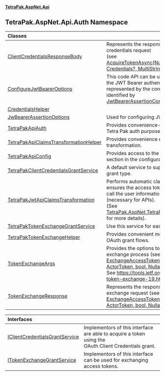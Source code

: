 #### [TetraPak.AspNet.Api](index.md 'index')
## TetraPak.AspNet.Api.Auth Namespace

| Classes | |
| :--- | :--- |
| [ClientCredentialsResponseBody](TetraPak_AspNet_Api_Auth_ClientCredentialsResponseBody.md 'TetraPak.AspNet.Api.Auth.ClientCredentialsResponseBody') | Represents the response from a successful client credentials request<br/>(see [AcquireTokenAsync(Nullable&lt;CancellationToken&gt;, Credentials?, MultiStringValue?, bool)](TetraPak_AspNet_Api_Auth_IClientCredentialsGrantService.md#TetraPak_AspNet_Api_Auth_IClientCredentialsGrantService_AcquireTokenAsync(System_Nullable_System_Threading_CancellationToken__TetraPak_Credentials__TetraPak_MultiStringValue__bool) 'TetraPak.AspNet.Api.Auth.IClientCredentialsGrantService.AcquireTokenAsync(System.Nullable&lt;System.Threading.CancellationToken&gt;, TetraPak.Credentials?, TetraPak.MultiStringValue?, bool)')).<br/> |
| [ConfigureJwtBearerOptions](TetraPak_AspNet_Api_Auth_ConfigureJwtBearerOptions.md 'TetraPak.AspNet.Api.Auth.ConfigureJwtBearerOptions') | This code API can be used to access/manipulate the JWT Bearer authentication configuration,<br/>represented by the configuration sub section identified by<br/>[JwtBearerAssertionConfig.SectionIdentifier](https://docs.microsoft.com/en-us/dotnet/api/JwtBearerAssertionConfig.SectionIdentifier 'JwtBearerAssertionConfig.SectionIdentifier'). <br/> |
| [CredentialsHelper](TetraPak_AspNet_Api_Auth_CredentialsHelper.md 'TetraPak.AspNet.Api.Auth.CredentialsHelper') |  |
| [JwBearerAssertionOptions](TetraPak_AspNet_Api_Auth_JwBearerAssertionOptions.md 'TetraPak.AspNet.Api.Auth.JwBearerAssertionOptions') | Used for configuring JWT Bearer Assertion.<br/> |
| [TetraPakApiAuth](TetraPak_AspNet_Api_Auth_TetraPakApiAuth.md 'TetraPak.AspNet.Api.Auth.TetraPakApiAuth') | Provides convenience- and extension methods for Tetra Pak auth purposes.<br/> |
| [TetraPakApiClaimsTransformationHelper](TetraPak_AspNet_Api_Auth_TetraPakApiClaimsTransformationHelper.md 'TetraPak.AspNet.Api.Auth.TetraPakApiClaimsTransformationHelper') | Provides convenience methods fo setting up claims transformation.<br/> |
| [TetraPakApiConfig](TetraPak_AspNet_Api_Auth_TetraPakApiConfig.md 'TetraPak.AspNet.Api.Auth.TetraPakApiConfig') | Provides access to the main Tetra Pak authorization section in the configuration.  <br/> |
| [TetraPakClientCredentialsGrantService](TetraPak_AspNet_Api_Auth_TetraPakClientCredentialsGrantService.md 'TetraPak.AspNet.Api.Auth.TetraPakClientCredentialsGrantService') | A default service to support the client credentials grant type.<br/> |
| [TetraPakJwtApiClaimsTransformation](TetraPak_AspNet_Api_Auth_TetraPakJwtApiClaimsTransformation.md 'TetraPak.AspNet.Api.Auth.TetraPakJwtApiClaimsTransformation') | Performs automatic claims transformation but ensures the access token used to<br/>call the user information service gets exchanged (necessary for APIs).<br/>(See [TetraPak.AspNet.TetraPakJwtClaimsTransformation](https://docs.microsoft.com/en-us/dotnet/api/TetraPak.AspNet.TetraPakJwtClaimsTransformation 'TetraPak.AspNet.TetraPakJwtClaimsTransformation') for more details).<br/> |
| [TetraPakTokenExchangeGrantService](TetraPak_AspNet_Api_Auth_TetraPakTokenExchangeGrantService.md 'TetraPak.AspNet.Api.Auth.TetraPakTokenExchangeGrantService') | Use this service for easy token exchange.<br/> |
| [TetraPakTokenExchangeHelper](TetraPak_AspNet_Api_Auth_TetraPakTokenExchangeHelper.md 'TetraPak.AspNet.Api.Auth.TetraPakTokenExchangeHelper') | Provides convenient methods for working with OAuth grant flows. <br/> |
| [TokenExchangeArgs](TetraPak_AspNet_Api_Auth_TokenExchangeArgs.md 'TetraPak.AspNet.Api.Auth.TokenExchangeArgs') | Provides the options to be used for a token exchange process (see [ExchangeAccessTokenAsync(Credentials, ActorToken, bool, Nullable&lt;CancellationToken&gt;)](TetraPak_AspNet_Api_Auth_ITokenExchangeGrantService.md#TetraPak_AspNet_Api_Auth_ITokenExchangeGrantService_ExchangeAccessTokenAsync(TetraPak_Credentials_TetraPak_ActorToken_bool_System_Nullable_System_Threading_CancellationToken_) 'TetraPak.AspNet.Api.Auth.ITokenExchangeGrantService.ExchangeAccessTokenAsync(TetraPak.Credentials, TetraPak.ActorToken, bool, System.Nullable&lt;System.Threading.CancellationToken&gt;)')).<br/>See https://tools.ietf.org/id/draft-ietf-oauth-token-exchange-19.html for more details,<br/> |
| [TokenExchangeResponse](TetraPak_AspNet_Api_Auth_TokenExchangeResponse.md 'TetraPak.AspNet.Api.Auth.TokenExchangeResponse') | Represents the response from a successful token exchange request (see [ExchangeAccessTokenAsync(Credentials, ActorToken, bool, Nullable&lt;CancellationToken&gt;)](TetraPak_AspNet_Api_Auth_ITokenExchangeGrantService.md#TetraPak_AspNet_Api_Auth_ITokenExchangeGrantService_ExchangeAccessTokenAsync(TetraPak_Credentials_TetraPak_ActorToken_bool_System_Nullable_System_Threading_CancellationToken_) 'TetraPak.AspNet.Api.Auth.ITokenExchangeGrantService.ExchangeAccessTokenAsync(TetraPak.Credentials, TetraPak.ActorToken, bool, System.Nullable&lt;System.Threading.CancellationToken&gt;)')).<br/> |

| Interfaces | |
| :--- | :--- |
| [IClientCredentialsGrantService](TetraPak_AspNet_Api_Auth_IClientCredentialsGrantService.md 'TetraPak.AspNet.Api.Auth.IClientCredentialsGrantService') | Implementors of this interface are able to acquire a token using the<br/>OAuth Client Credentials grant. <br/> |
| [ITokenExchangeGrantService](TetraPak_AspNet_Api_Auth_ITokenExchangeGrantService.md 'TetraPak.AspNet.Api.Auth.ITokenExchangeGrantService') | Implementors of this interface can be used for exchanging access tokens.  <br/> |
